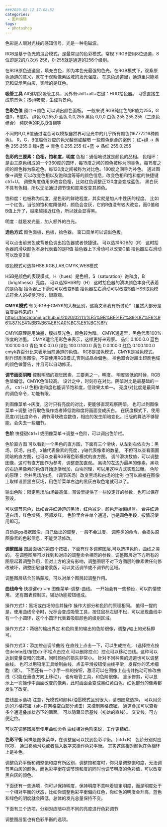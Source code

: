 ```yaml
---
###2020-02-12 17:08:52
categories:
 - 图片编辑
tags:
 - photoshop
---
```

色彩是人眼对光线的感知信号，光是一种电磁波。

RGB是基于色光的混合模式，是最常见的色彩模式。常规下RGB使用8位通道，8位即是2的八次方 256，0-255就是通道的256个级别。

在RGB原色通道里，填充白色，即为本色光最强的色光。在RGB模式下，观察原色通道的意义，就在于观察像素区域的发光强度。
在原色通道里，通道里只能填充和显示黑白灰，实际的是红色。
<!--more-->
**吸管工具**
Alt键切换吸管工具，另外有shift+alt+右键：HUD拾色器。
习惯直接生成前景色；按alt吸取，生成背景色。

**色彩色值**
窗口->颜色 可以调出颜色面板。
一般来说
RGB纯红色的R值为255，G值0，B值0。
绿色 0,255,0
蓝色 0,0,255
黑色 0,0,0
白色 255,255,255（三原色组合）
纯灰色的R,G,B值相等

不同的R,G,B值通过混合可以模拟自然界可见光中的几乎所有颜色(16777216种颜色)。
R，G，B值越低对应的色光越弱或越暗
一些颜色组合的案例：
红+绿 -> 黄色 255.255.0
绿+蓝 -> 青色 0.255.255
红+蓝 -> 品红 255.0.255

**色彩的三要素：色相，饱和度，明度**
色相：通俗地说就是颜色的品相。
色相环：是由三原色组成的一个360度的圆环，每15度之间的颜色被称为同类色，每15度之间的颜色称为临近色。每120度之间被称为对比色。180度之间称为补色。
通过图像->调整 可以改变色相以及饱和度等等的颜色信息，改变色相和饱和度的快捷键ctrl+U。
调整角度值用来改变色相，比如红色调整正120度会变成蓝色。
黑白灰不具有色相，所以无法通过调节饱和度来改变其颜色。

饱和度：也被称为纯度，是色彩的鲜艳程度，其实就是加人中性灰的程度。
比如一个红色，当他的饱和度降低时，颜色会变灰，它的R值没有较大改变，而G值和B值上升了，越来越接近红色，所以就会显得黑。

明度：就是发光量，加入额外的白光。

**选色方式**
颜色面板，色板，拾色器。
窗口菜单可以调出色板。

可以点击前景色或背景色调出拾色器或者快捷键。
可以选择RGB的（R）
这时拾色器的滑块颜色本身代表着的是R值
拾色器上下滑动可以改变G值
拾色器左右滑动可以改变B值

取色模式可选择HSB,RGB,LAB,CMYK,WEB模式

HSB是颜色的表现模式，H（hues）是色相，S（saturation）饱和度，B（brightness）亮度。
可以选择HSB的（H）
这时拾色器的滑块颜色本身代表着的是色相
拾色器上下滑动可以改变B值
拾色器左右滑动可以改变S值
HSB取色模式符合人的视觉习惯，很直观。

**CMYK模式**
有关RGB于CMYK的大概区别，这篇文章我有所讨论*（虽然大部分是百度百科来的）*
	https://tonzinonin.github.io/2020/02/11/%E5%9B%BE%E7%89%87%E6%96%87%E4%BB%B6%E6%A0%BC%E5%BC%8F/

CMYK原理是用油墨，模拟反光色，颜色较为暗。
CMYK通道里，黑色代表100%浓度的油墨。
CMYK适合用彩色来表示，这样更好来观察。
品红 0.100.0.0
蓝色 100.100.0.0
青色 100.0.0.0
绿色 100.0.100.0
黄色 0.0.100.0
红色 0.100.100.0
cmyk靠百分比来表示当前通道的色值。
RGB是加色模式，CMYK是减色模式。
制作印刷类图像，不要使用RGB模式,否则成品会偏色。
拾色器会对超出印刷色域的颜色做警告，并且可以自动修正。

**调节画面阴暗**
控制明暗的视觉因素，三要素之一，明度。
明度较低的时候，RGB色值偏低，CMYK色值较高。
设计之中，时刻存在对比，阴暗对比是最基础的一点。
ctrl+U 色相/饱和度也能调节饱和度，但效果太单一。
亮度/对比度是最简单的调色命令，功能有限。

到图像菜单->灰度，这时只有亮度的对比，更能够直观观察阴暗。
也可以到图像菜单->调整 进行取色操作或者降低饱和度将画面变成灰白。
在灰度模式下，使用亮度/对比度命令，调节滑块改变数值，相应的发生阴暗变化。旧版的算法不够智能，会失去一些细节。

**色阶**
快捷键ctrl+l 或图像菜单->调整->色阶，可以调出色阶栏。

色阶直方图
可以看到一个黑色的直方图，下面有三个滑块，从左到右依次为：黑场，灰场，白场。x轴代表像素的亮度，y轴代表像素的数量。
不但可以查看画面阴暗的直方图，也可以查看RGB等色彩模式的直方图。
调节滑块数值，可以调整图像，这时有直方图作为参考，调整更加直观。
黑块的左边为最黑的像素，黑块的右边黑像素的色值开始逐渐增加，白块同理，可以用这种方式实现过曝。
色阶的原理：
合并黑场/白场,
（调节灰场）改变黑场和白场的比例
也可以直接在图像上取样设置黑白灰场，用色阶菜单右边的黑灰白取色笔就可以了。

输出色阶：限定黑场/白场最高值。预设里提供了一些设定好的参数，也可以保存预设。

可以调节原色，比如合并红通道的黑场，红色减少，颜色开始偏绿蓝。
合并红通道白场，红色增强，亮部发红。
色阶里合并单个通道，也是调色手段，按情况使用即可。

自动是ps根据图像，自己做出的调整，一般不会过度。
调整类的命令，会损失原图像素的色彩信息，不能灵活修改。

**调整图层**
图层面板的第四个按钮，下面有许多调整图层,可以选择色阶，曲线之类的。
在调整图层可以找到和对应的调整命令相同的参数。调整图层对下方所有的图层起着调整作用，但对上方的没有影响，调整图层不对下方图层的像素做任何修改破坏，调整图层自带蒙版，可以灵活调节或不调节的区域。

调整图层结合剪贴蒙版，可以对单个图层起调整作用。

**曲线命令**
快捷键ctrl+m
图像菜单-调整-曲线。
一开始会有一些预设，可以酌情使用。
还有图表控制区，辅助功能按钮组成。

操作方式1：黑场或白场的合并操作
操作大部分和色阶的原理相同。
值得一提的是，使用曲线命令时，光标会变成吸管工具，按住鼠标左键不松，可以发现曲线中有一个小圆环，这个小圆环代表着吸取颜色的级别区域。

操作方式2：两极的输出界定
和色阶里的输出的色阶很像，调整y轴上的光标即可。

操作方式3：添加控点调节曲线
在直线上点击一下，可以生成控点，（选择控点按住delete线/按住ctrl不松点击控点 可以删除控点）控点可以移动曲线。这种可以达到变量变暗的效果，同时颜色的损失非常小。
针对不同种类的通道也可以调整曲线。
也可以用铅笔工具绘制曲线，点击平滑按钮使曲线平滑，发挥你的艺术细胞（雾）。
下面还有一个小手一样的按钮，激活可以在图像上点击并拖动可修改曲线（只能在垂直方向上移动）。
也有吸管工具，和色阶很像。
显示修剪，可以显示上一次操作中画面改变的像素，此时画面会变成黑红黄白色，红色部分的像素都发生了改变。

曲线显示选项
注意，光模式和颜料/油墨模式区别很大，请勿随意选择。
可以用旁边的方格按钮（alt+在网格空白部分点击）来控制网格疏密。
通道叠加可以查看多个通道叠加状态下的画面。
可以隐藏显示基线（初始的直线）。
交叉线，可方便定位。

可以在调整图层里使用曲线命令
曲线相对色阶来说，工作更精细。

**色彩平衡**
同样是图像菜单，在调整里可以找到色彩平衡。（ctrl+B）
色阶分别对应RGB， 通过移动滑块或者输入数字来操作色彩平衡。
其实这些相对颜色在色相环上是补色。

调整色彩平衡和调整饱和度有所区别，调整饱和度时，你只是调整饱和度，无法调节黑白灰的颜色，而色彩平衡在调节饱和度的同时也调节明度的色彩值，可以改变黑白灰的颜色。

下面还有一些选项，你可以保持明度，保持明度不意味着锁定明度，而是明度处于一个相对平衡的状态，比如你调整色彩平衡偏向红色，你红色的明度会升高，蓝色和绿色的明度就会降低，总体的发光总量保持不变。

下面有三个选项，分别对应暗中亮不同的亮度进行色彩调节

调整图层里也有色彩平衡的选项。

